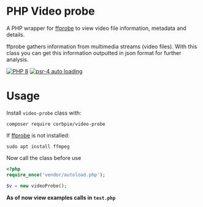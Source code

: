 # PHP Video probe

A PHP wrapper for [ffprobe](https://ffmpeg.org/ffprobe.html) to view video file information, metadata and details.

ffprobe gathers information from multimedia streams (video files). With this class you can get this information
outputted in json format for further analysis.

[![PHP 8](https://img.shields.io/badge/PHP-8.2-blue.svg)](https://shields.io/)
[![psr-4 auto loading](https://img.shields.io/badge/autoloading-psr4-green.svg)](https://shields.io/)

# Usage

Install ```video-probe``` class with:

```shell
composer require corbpie/video-probe
```

If [ffprobe](https://ffmpeg.org/ffprobe.html) is not installed:

```shell
sudo apt install ffmpeg
```

Now call the class before use

```php
<?php
require_once('vendor/autoload.php');

$v = new videoProbe();
```


**As of now view examples calls in ```test.php```**
